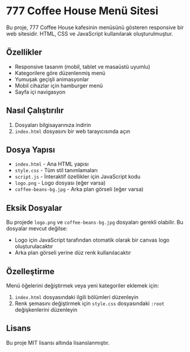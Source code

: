 # 777 Coffee House Menü Sitesi

Bu proje, 777 Coffee House kafesinin menüsünü gösteren responsive bir web sitesidir. HTML, CSS ve JavaScript kullanılarak oluşturulmuştur.

## Özellikler

- Responsive tasarım (mobil, tablet ve masaüstü uyumlu)
- Kategorilere göre düzenlenmiş menü
- Yumuşak geçişli animasyonlar
- Mobil cihazlar için hamburger menü
- Sayfa içi navigasyon

## Nasıl Çalıştırılır

1. Dosyaları bilgisayarınıza indirin
2. `index.html` dosyasını bir web tarayıcısında açın

## Dosya Yapısı

- `index.html` - Ana HTML yapısı
- `style.css` - Tüm stil tanımlamaları
- `script.js` - İnteraktif özellikler için JavaScript kodu
- `logo.png` - Logo dosyası (eğer varsa)
- `coffee-beans-bg.jpg` - Arka plan görseli (eğer varsa)

## Eksik Dosyalar

Bu projede `logo.png` ve `coffee-beans-bg.jpg` dosyaları gerekli olabilir. Bu dosyalar mevcut değilse:

- Logo için JavaScript tarafından otomatik olarak bir canvas logo oluşturulacaktır
- Arka plan görseli yerine düz renk kullanılacaktır

## Özelleştirme

Menü öğelerini değiştirmek veya yeni kategoriler eklemek için:

1. `index.html` dosyasındaki ilgili bölümleri düzenleyin
2. Renk şemasını değiştirmek için `style.css` dosyasındaki `:root` değişkenlerini düzenleyin

## Lisans

Bu proje MIT lisansı altında lisanslanmıştır. 